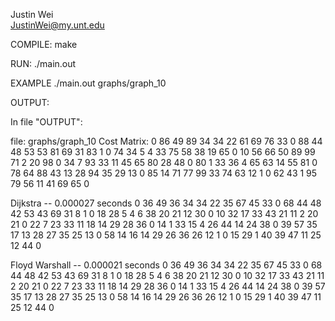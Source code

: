 Justin Wei  
JustinWei@my.unt.edu  

COMPILE:
make

RUN:
./main.out <filename>

EXAMPLE
./main.out graphs/graph_10

OUTPUT:

In file "OUTPUT":

file: graphs/graph_10
Cost Matrix:
0 86 49 89 34 34 22 61 69 76
33 0 88 44 48 53 53 81 69 31
83 1 0 74 34 5 4 33 75 58
38 19 65 0 10 56 66 50 89 99
71 2 20 98 0 34 7 93 33 11
45 65 80 28 48 0 80 1 33 36
4 65 63 14 55 81 0 78 64 88
43 13 28 94 35 29 13 0 85 14
71 77 99 33 74 63 12 1 0 62
43 1 95 79 56 11 41 69 65 0

Dijkstra -- 0.000027 seconds
0 36 49 36 34 34 22 35 67 45
33 0 68 44 48 42 53 43 69 31
8 1 0 18 28 5 4 6 38 20
21 12 30 0 10 32 17 33 43 21
11 2 20 21 0 22 7 23 33 11
18 14 29 28 36 0 14 1 33 15
4 26 44 14 24 38 0 39 57 35
17 13 28 27 35 25 13 0 58 14
16 14 29 26 36 26 12 1 0 15
29 1 40 39 47 11 25 12 44 0

Floyd Warshall -- 0.000021 seconds
0 36 49 36 34 34 22 35 67 45
33 0 68 44 48 42 53 43 69 31
8 1 0 18 28 5 4 6 38 20
21 12 30 0 10 32 17 33 43 21
11 2 20 21 0 22 7 23 33 11
18 14 29 28 36 0 14 1 33 15
4 26 44 14 24 38 0 39 57 35
17 13 28 27 35 25 13 0 58 14
16 14 29 26 36 26 12 1 0 15
29 1 40 39 47 11 25 12 44 0
